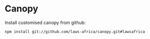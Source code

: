 # Canopy

Install customised canopy from github:

```
npm install git://github.com/laws-africa/canopy.git#lawsafrica
```
